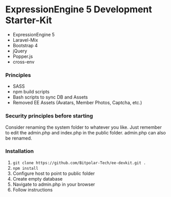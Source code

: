 # ExpressionEngine 5 Development Starter-Kit
- ExpressionEngine 5
- Laravel-Mix
- Bootstrap 4
- jQuery
- Popper.js
- cross-env

### Principles
- SASS
- npm build scripts
- Bash scripts to sync DB and Assets
- Removed EE Assets (Avatars, Member Photos, Captcha, etc.)

### Security principles before starting
Consider renaming the system folder to whatever you like. Just remember to edit the admin.php and index.php in the public folder. admin.php can also be renamed.

### Installation
1. `git clone https://github.com/Bitpolar-Tech/ee-devkit.git .`
2. `npm install`
3. Configure host to point to public folder
4. Create empty database
5. Navigate to admin.php in your browser
6. Follow instructions
